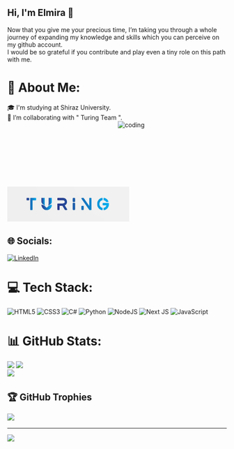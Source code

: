 ## Hi, I'm Elmira 👋
Now that you give me your precious time, I’m taking you through a whole journey of expanding my knowledge and skills which you can perceive on my github account.<br/>
I would be so grateful if you contribute and play even a tiny role on this path with me.

# 💫 About Me:
🎓 I'm studying at Shiraz University.
<br/>
🤝 I’m collaborating with " Turing Team ".
<img align="right" alt="coding" width="250"  height="150" src="https://cdni.iconscout.com/illustration/premium/thumb/woman-programmer-working-on-a-new-project-illustration-download-in-svg-png-gif-file-formats--female-developer-programming-product-teams-pack-design-development-illustrations-5607777.png"/> 

<img width="280" height="80" src="https://github.com/ArminKardan/utrialv2/blob/master/turing.png?raw=true"/>



## 🌐 Socials:
[![LinkedIn](https://img.shields.io/badge/LinkedIn-%230077B5.svg?logo=linkedin&logoColor=white)](https://linkedin.com/in/https://www.linkedin.com/in/elmira-ze-b87230301) 

# 💻 Tech Stack:
![HTML5](https://img.shields.io/badge/html5-%23E34F26.svg?style=for-the-badge&logo=html5&logoColor=white) ![CSS3](https://img.shields.io/badge/css3-%231572B6.svg?style=for-the-badge&logo=css3&logoColor=white) ![C#](https://img.shields.io/badge/c%23-%23239120.svg?style=for-the-badge&logo=csharp&logoColor=white) ![Python](https://img.shields.io/badge/python-3670A0?style=for-the-badge&logo=python&logoColor=ffdd54) ![NodeJS](https://img.shields.io/badge/node.js-6DA55F?style=for-the-badge&logo=node.js&logoColor=white) ![Next JS](https://img.shields.io/badge/Next-black?style=for-the-badge&logo=next.js&logoColor=white) ![JavaScript](https://img.shields.io/badge/javascript-%23323330.svg?style=for-the-badge&logo=javascript&logoColor=%23F7DF1E)

# 📊 GitHub Stats:
![](https://github-readme-stats.vercel.app/api?username=elmiraze&theme=transparent&hide_border=false&include_all_commits=false&count_private=false)
![](https://github-readme-streak-stats.herokuapp.com/?user=elmiraze&theme=transparent&hide_border=false)<br/>
![](https://github-readme-stats.vercel.app/api/top-langs/?username=elmiraze&theme=transparent&hide_border=false&include_all_commits=false&count_private=false&layout=compact)

## 🏆 GitHub Trophies
![](https://github-profile-trophy.vercel.app/?username=elmiraze&theme=dracula&no-frame=true&no-bg=true&margin-w=4)

---
[![](https://visitcount.itsvg.in/api?id=elmiraze&icon=0&color=11)](https://visitcount.itsvg.in)

<!-- Proudly created with GPRM ( https://gprm.itsvg.in ) -->



